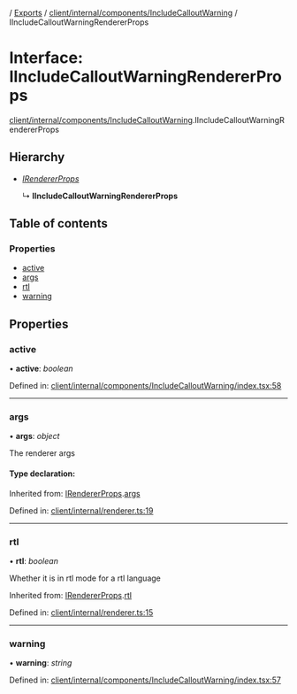 [](../README.md) / [Exports](../modules.md) / [client/internal/components/IncludeCalloutWarning](../modules/client_internal_components_includecalloutwarning.md) / IIncludeCalloutWarningRendererProps

# Interface: IIncludeCalloutWarningRendererProps

[client/internal/components/IncludeCalloutWarning](../modules/client_internal_components_includecalloutwarning.md).IIncludeCalloutWarningRendererProps

## Hierarchy

* [*IRendererProps*](client_internal_renderer.irendererprops.md)

  ↳ **IIncludeCalloutWarningRendererProps**

## Table of contents

### Properties

- [active](client_internal_components_includecalloutwarning.iincludecalloutwarningrendererprops.md#active)
- [args](client_internal_components_includecalloutwarning.iincludecalloutwarningrendererprops.md#args)
- [rtl](client_internal_components_includecalloutwarning.iincludecalloutwarningrendererprops.md#rtl)
- [warning](client_internal_components_includecalloutwarning.iincludecalloutwarningrendererprops.md#warning)

## Properties

### active

• **active**: *boolean*

Defined in: [client/internal/components/IncludeCalloutWarning/index.tsx:58](https://github.com/onzag/itemize/blob/0569bdf2/client/internal/components/IncludeCalloutWarning/index.tsx#L58)

___

### args

• **args**: *object*

The renderer args

#### Type declaration:

Inherited from: [IRendererProps](client_internal_renderer.irendererprops.md).[args](client_internal_renderer.irendererprops.md#args)

Defined in: [client/internal/renderer.ts:19](https://github.com/onzag/itemize/blob/0569bdf2/client/internal/renderer.ts#L19)

___

### rtl

• **rtl**: *boolean*

Whether it is in rtl mode for a rtl language

Inherited from: [IRendererProps](client_internal_renderer.irendererprops.md).[rtl](client_internal_renderer.irendererprops.md#rtl)

Defined in: [client/internal/renderer.ts:15](https://github.com/onzag/itemize/blob/0569bdf2/client/internal/renderer.ts#L15)

___

### warning

• **warning**: *string*

Defined in: [client/internal/components/IncludeCalloutWarning/index.tsx:57](https://github.com/onzag/itemize/blob/0569bdf2/client/internal/components/IncludeCalloutWarning/index.tsx#L57)

